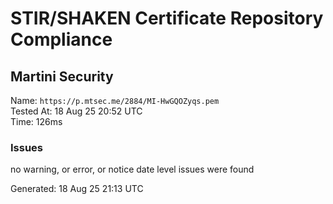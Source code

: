# STIR/SHAKEN Certificate Repository Compliance

## Martini Security

Name: `https://p.mtsec.me/2884/MI-HwGQOZyqs.pem`\
Tested At: 18 Aug 25 20:52 UTC\
Time: 126ms

### Issues

no warning, or error, or notice date level issues were found

Generated: 18 Aug 25 21:13 UTC